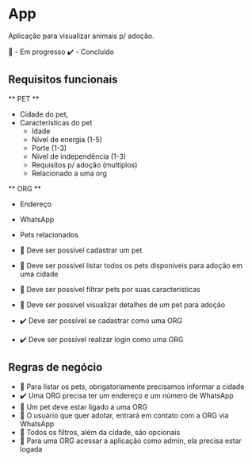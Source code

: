 # App

Aplicação para visualizar animais p/ adoção.

🚧 - Em progresso
✔️ - Concluído

## Requisitos funcionais

** PET **

- Cidade do pet,
- Caracteristicas do pet
  - Idade
  - Nível de energia (1-5)
  - Porte (1-3)
  - Nível de independência (1-3)
  - Requisitos p/ adoção (multiplos)
  - Relacionado a uma org

** ORG **

- Endereço
- WhatsApp
- Pets relacionados

- 🚧 Deve ser possível cadastrar um pet
- 🚧 Deve ser possível listar todos os pets disponíveis para adoção em uma cidade
- 🚧 Deve ser possível filtrar pets por suas características
- 🚧 Deve ser possível visualizar detalhes de um pet para adoção
- ✔️ Deve ser possível se cadastrar como uma ORG
- ✔️ Deve ser possível realizar login como uma ORG

## Regras de negócio

- 🚧 Para listar os pets, obrigatoriamente precisamos informar a cidade
- ✔️ Uma ORG precisa ter um endereço e um número de WhatsApp
- 🚧 Um pet deve estar ligado a uma ORG
- 🚧 O usuário que quer adotar, entrará em contato com a ORG via WhatsApp
- 🚧 Todos os filtros, além da cidade, são opcionais
- 🚧 Para uma ORG acessar a aplicação como admin, ela precisa estar logada
